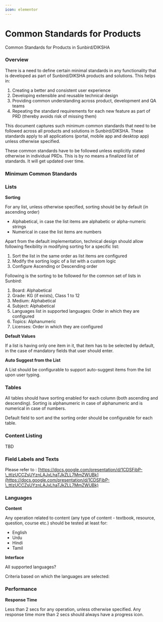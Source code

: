 ```yaml
---
icon: elementor
---
```


# Common Standards for Products

Common Standards for Products in Sunbird/DIKSHA

### Overview <a href="#lmtm0cjvl557" id="lmtm0cjvl557"></a>

There is a need to define certain minimal standards in any functionality that is developed as part of Sunbird/DIKSHA products and solutions. This helps in:

1. Creating a better and consistent user experience
2. Developing extensible and reusable technical design
3. Providing common understanding across product, development and QA teams
4. Repeating the standard requirements for each new feature as part of PRD (thereby avoids risk of missing them)

This document captures such minimum common standards that need to be followed across all products and solutions in Sunbird/DIKSHA. These standards apply to all applications (portal, mobile app and desktop app) unless otherwise specified.

These common standards have to be followed unless explicitly stated otherwise in individual PRDs. This is by no means a finalized list of standards. It will get updated over time.

### Minimum Common Standards <a href="#id-6lumt8bxd9m8" id="id-6lumt8bxd9m8"></a>

### Lists <a href="#pf3ugrnlxilc" id="pf3ugrnlxilc"></a>

**Sorting**

For any list, unless otherwise specified, sorting should be by default (in ascending order)

* Alphabetical, in case the list items are alphabetic or alpha-numeric strings
* Numerical in case the list items are numbers

Apart from the default implementation, technical design should allow following flexibility in modifying sorting for a specific list:

1. Sort the list in the same order as list items are configured
2. Modify the sorting logic of a list with a custom logic
3. Configure Ascending or Descending order

Following is the sorting to be followed for the common set of lists in Sunbird:

1. Board: Alphabetical
2. Grade: KG (if exists), Class 1 to 12
3. Medium: Alphabetical
4. Subject: Alphabetical
5. Languages list in supported languages: Order in which they are configured
6. Topics: Alphanumeric
7. Licenses: Order in which they are configured

**Default Values**

If a list is having only one item in it, that item has to be selected by default, in the case of mandatory fields that user should enter.

**Auto Suggest from the List**

A List should be configurable to support auto-suggest items from the list upon user typing.

### Tables <a href="#id-4pb3m9nf4cw6" id="id-4pb3m9nf4cw6"></a>

All tables should have sorting enabled for each column (both ascending and descending). Sorting is alphanumeric in case of alphanumeric and is numerical in case of numbers.

Default field to sort and the sorting order should be configurable for each table.

### Content Listing <a href="#cvofcojbqopq" id="cvofcojbqopq"></a>

TBD

### Field Labels and Texts <a href="#ccv8a0wux07j" id="ccv8a0wux07j"></a>

Please refer to : [https://docs.google.com/presentation/d/1CDSFibP-\_ttIzUCCZsUYznLAJxLhaTJkZLL7MmZWUBk](https://docs.google.com/presentation/d/1CDSFibP-\_ttIzUCCZsUYznLAJxLhaTJkZLL7MmZWUBk)

### Languages <a href="#sucf96ig5zqs" id="sucf96ig5zqs"></a>

**Content**

Any operation related to content (any type of content - textbook, resource, question, course etc.) should be tested at least for:

* English
* Urdu
* Hindi
* Tamil

**Interface**

All supported languages?

Criteria based on which the languages are selected:

### Performance <a href="#id-8mgf8qlrxexa" id="id-8mgf8qlrxexa"></a>

**Response Time**

Less than 2 secs for any operation, unless otherwise specified. Any response time more than 2 secs should always have a progress icon.

